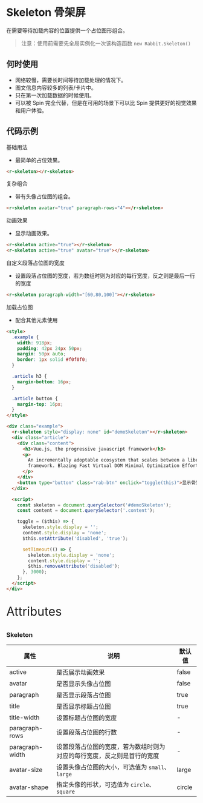 # Skeleton 骨架屏

在需要等待加载内容的位置提供一个占位图形组合。

>注意：使用前需要先全局实例化一次该构造函数  `new Rabbit.Skeleton()`

## 何时使用

- 网络较慢，需要长时间等待加载处理的情况下。
- 图文信息内容较多的列表/卡片中。
- 只在第一次加载数据的时候使用。
- 可以被 Spin 完全代替，但是在可用的场景下可以比 Spin 提供更好的视觉效果和用户体验。

## 代码示例

基础用法

- 最简单的占位效果。

```html
<r-skeleton></r-skeleton>
```

复杂组合

- 带有头像占位图的组合。

```html
<r-skeleton avatar="true" paragraph-rows="4"></r-skeleton>
```

动画效果

- 显示动画效果。

```html
<r-skeleton active="true"></r-skeleton>
<r-skeleton active="true" avatar="true"></r-skeleton>
```

自定义段落占位图的宽度

- 设置段落占位图的宽度，若为数组时则为对应的每行宽度，反之则是最后一行的宽度

```html
<r-skeleton paragraph-width="[60,80,100]"></r-skeleton>
```

加载占位图

- 配合其他元素使用

```html
<style>
  .example {
    width: 918px;
    padding: 42px 24px 50px;
    margin: 50px auto;
    border: 1px solid #f0f0f0;
  }

  .article h3 {
    margin-bottom: 16px;
  }

  .article button {
    margin-top: 16px;
  }
</style>

<div class="example">
  <r-skeleton style="display: none" id="demoSkeleton"></r-skeleton>
  <div class="article">
    <div class="content">
      <h3>Vue.js, the progressive javascript framework</h3>
      <p>
        An incrementally adoptable ecosystem that scales between a library and a full-featured
        framework. Blazing Fast Virtual DOM Minimal Optimization Efforts
      </p>
    </div>
    <button type="button" class="rab-btn" onclick="toggle(this)">显示骨架图</button>
  </div>

  <script>
    const skeleton = document.querySelector('#demoSkeleton');
    const content = document.querySelector('.content');

    toggle = ($this) => {
      skeleton.style.display = '';
      content.style.display = 'none';
      $this.setAttribute('disabled', 'true');

      setTimeout(() => {
        skeleton.style.display = 'none';
        content.style.display = '';
        $this.removeAttribute('disabled');
      }, 3000);
    };
  </script>
</div>
```

<p style="font-size: 32px">Attributes</p>

### Skeleton

| 属性            | 说明                                                         | 默认值 |
| --------------- | ------------------------------------------------------------ | ------ |
| active          | 是否展示动画效果                                             | false  |
| avatar          | 是否显示头像占位图                                           | false  |
| paragraph       | 是否显示段落占位图                                           | true   |
| title           | 是否显示标题占位图                                           | true   |
| title-width     | 设置标题占位图的宽度                                         | -      |
| paragraph-rows  | 设置段落占位图的行数                                         | -      |
| paragraph-width | 设置段落占位图的宽度，若为数组时则为对应的每行宽度，反之则是首行的宽度 | -      |
| avatar-size     | 设置头像占位图的大小，可选值为 `small`、`large`              | large  |
| avatar-shape    | 指定头像的形状，可选值为 `circle`、`square`                  | circle |